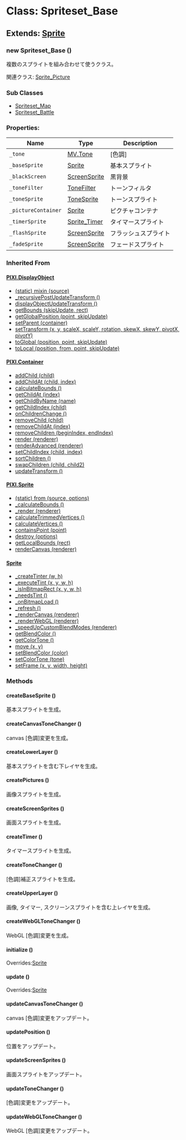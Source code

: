 # Class: Spriteset_Base

## Extends: [Sprite](Sprite.md)

### new Spriteset_Base ()

複数のスプライトを組み合わせて使うクラス。

関連クラス: [Sprite_Picture](Sprite_Picture.md)

### Sub Classes

- [Spriteset_Map](Spriteset_Map.md)
- [Spriteset_Battle](Spriteset_Battle.md)

### Properties:

| Name                | Type                            | Description          |
| ------------------- | ------------------------------- | -------------------- |
| `_tone`             | [MV.Tone](MV.Tone.md)           | [色調]               |
| `_baseSprite`       | [Sprite](Sprite.md)             | 基本スプライト       |
| `_blackScreen`      | [ScreenSprite](ScreenSprite.md) | 黒背景               |
| `_toneFilter`       | [ToneFilter](ToneFilter.md)     | トーンフィルタ       |
| `_toneSprite`       | [ToneSprite](ToneSprite.md)     | トーンスプライト     |
| `_pictureContainer` | [Sprite](Sprite.md)             | ピクチャコンテナ     |
| `_timerSprite`      | [Sprite_Timer](Sprite_Timer.md) | タイマースプライト   |
| `_flashSprite`      | [ScreenSprite](ScreenSprite.md) | フラッシュスプライト |
| `_fadeSprite`       | [ScreenSprite](ScreenSprite.md) | フェードスプライト   |

### Inherited From

#### [PIXI.DisplayObject](PIXI.DisplayObject.md)

- [(static) mixin (source)](PIXI.DisplayObject.md#static-mixin-source)
- [\_recursivePostUpdateTransform ()](PIXI.DisplayObject.md#_recursivepostupdatetransform-)
- [displayObjectUpdateTransform ()](PIXI.DisplayObject.md#displayobjectupdatetransform-)
- [getBounds (skipUpdate, rect)](PIXI.DisplayObject.md#getbounds-skipupdate-rect--pixirectangle)
- [getGlobalPosition (point, skipUpdate)](PIXI.DisplayObject.md#getglobalposition-point-skipupdate--pixipoint)
- [setParent (container)](PIXI.DisplayObject.md#setparent-container--pixicontainer)
- [setTransform (x, y, scaleX, scaleY, rotation, skewX, skewY, pivotX, pivotY)](PIXI.DisplayObject.md#settransform-x-y-scalex-scaley-rotation-skewx-skewy-pivotx-pivoty--pixidisplayobject)
- [toGlobal (position, point, skipUpdate)](PIXI.DisplayObject.md#toglobal-position-point-skipupdate--pixipoint)
- [toLocal (position, from, point, skipUpdate)](PIXI.DisplayObject.md#tolocal-position-from-point-skipupdate--pixipoint)

#### [PIXI.Container](PIXI.Container.md)

- [addChild (child) ](PIXI.Container.md#addchild-child--pixidisplayobject)
- [addChildAt (child, index)](PIXI.Container.md#addchildat-child-index--pixidisplayobject)
- [calculateBounds ()](PIXI.Container.md#calculatebounds-)
- [getChildAt (index)](PIXI.Container.md#getchildat-index--pixidisplayobject)
- [getChildByName (name)](PIXI.Container.md#getchildbyname-name--pixidisplayobject)
- [getChildIndex (child)](PIXI.Container.md#getchildindex-child--pixidisplayobject)
- [onChildrenChange ()](PIXI.Container.md#onchildrenchange-)
- [removeChild (child)](PIXI.Container.md#removechild-child--pixidisplayobject)
- [removeChildAt (index)](PIXI.Container.md#removechildat-index--pixidisplayobject)
- [removeChildren (beginIndex, endIndex)](PIXI.Container.md#removechildren-beginindex-endindex--arraypixidisplayobject)
- [render (renderer)](PIXI.Container.md#render-renderer)
- [renderAdvanced (renderer)](PIXI.Container.md#renderadvanced-renderer)
- [setChildIndex (child, index)](PIXI.Container.md#setchildindex-child-index)
- [sortChildren ()](PIXI.Container.md#sortchildren-)
- [swapChildren (child, child2)](PIXI.Container.md#swapchildren-child-child2)
- [updateTransform ()](PIXI.Container.md#updatetransform-)

#### [PIXI.Sprite](PIXI.Sprite.md)

- [(static) from (source, options)](PIXI.Sprite.md#static-from-source-options--pixisprite)
- [\_calculateBounds ()](PIXI.Sprite.md#_calculatebounds-)
- [\_render (renderer)](PIXI.Sprite.md#_render-renderer)
- [calculateTrimmedVertices ()](PIXI.Sprite.md#calculatetrimmedvertices-)
- [calculateVertices ()](PIXI.Sprite.md#calculatevertices-)
- [containsPoint (point)](PIXI.Sprite.md#containspoint-point--boolean)
- [destroy (options)](PIXI.Sprite.md#destroy-options)
- [getLocalBounds (rect)](PIXI.Sprite.md#getlocalbounds-rect--pixirectangle)
- [renderCanvas (renderer)](PIXI.Sprite.md#rendercanvas-renderer)

#### [Sprite](Sprite.md)

- [\_createTinter (w, h)](Sprite.md#_createtinter-w-h)
- [\_executeTint (x, y, w, h)](Sprite.md#_executetint-x-y-w-h)
- [\_isInBitmapRect (x, y, w, h)](Sprite.md#_isinbitmaprect-x-y-w-h--boolean)
- [\_needsTint ()](Sprite.md#_needstint---boolean)
- [\_onBitmapLoad ()](Sprite.md#_onbitmapload-)
- [\_refresh ()](Sprite.md#_refresh-)
- [\_renderCanvas (renderer)](Sprite.md#_rendercanvas-renderer)
- [\_renderWebGL (renderer)](Sprite.md#_renderwebgl-renderer)
- [\_speedUpCustomBlendModes (renderer)](Sprite.md#_speedupcustomblendmodes-renderer)
- [getBlendColor ()](Sprite.md#getblendcolor---array)
- [getColorTone ()](Sprite.md#getcolortone---array)
- [move (x, y)](Sprite.md#Sprite.md#move-x-y)
- [setBlendColor (color)](Sprite.md#setblendcolor-color)
- [setColorTone (tone)](Sprite.md#setcolortone-tone)
- [setFrame (x, y, width, height)](Sprite.md#setframe-x-y-width-height)

### Methods

#### createBaseSprite ()

基本スプライトを生成。

#### createCanvasToneChanger ()

canvas [色調]変更を生成。

#### createLowerLayer ()

基本スプライトを含む下レイヤを生成。

#### createPictures ()

画像スプライトを生成。

#### createScreenSprites ()

画面スプライトを生成。

#### createTimer ()

タイマースプライトを生成。

#### createToneChanger ()

[色調]補正スプライトを生成。

#### createUpperLayer ()

画像, タイマー, スクリーンスプライトを含む上レイヤを生成。

#### createWebGLToneChanger ()

WebGL [色調]変更を生成。

#### initialize ()

Overrides:[Sprite](Sprite.md#initialize-)

#### update ()

Overrides:[Sprite](Sprite.md#update-)

#### updateCanvasToneChanger ()

canvas [色調]変更をアップデート。

#### updatePosition ()

位置をアップデート。

#### updateScreenSprites ()

画面スプライトをアップデート。

#### updateToneChanger ()

[色調]変更をアップデート。

#### updateWebGLToneChanger ()

WebGL [色調]変更をアップデート。
